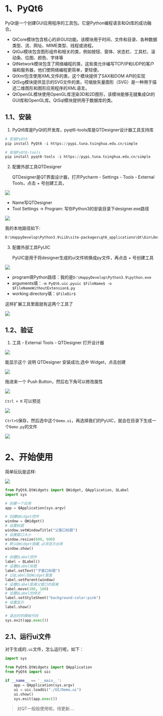 # 1、PyQt6

PyQt是一个创建GUI应用程序的工具包。它是Python编程语言和Qt库的成功融合。

- QtCore模块包含核心的非GUI功能。该模块用于时间、文件和目录、各种数据类型、流、网址、MIME类型、线程或进程。
- QtGui模块包含图形组件和相关的类，例如按钮、窗体、状态栏、工具栏、滚动条、位图、颜色、字体等
- QtNetwork模块包含了网络编程的类，这些类允许编写TCP/IP和UDP的客户端和服务器，他们使网络编程更简单，更轻便。
- QtXml包含使用XML文件的类，这个模块提供了SAX和DOM API的实现
- QtSvg模块提供显示的SVG文件的类，可缩放矢量图形（SVG）是一种用于描述二维图形和图形应用程序的XML语言。
- QtOpenGL模块使用OpenGL库渲染3D和2D图形，该模块能够无缝集成Qt的GUI库和OpenGL库。QtSql模块提供用于数据库的类。





## 1.1、安装

1. PyQt6库是PyQt的开发库，pyqt6-tools库是QTDesigner设计器工具支持库

```python
# 安装PyQt6
pip install PyQt6 -i https://pypi.tuna.tsinghua.edu.cn/simple

# 安装PyQt6-tools
pip install pyqt6-tools -i https://pypi.tuna.tsinghua.edu.cn/simple
```



2. 配置外部工具QTDesigner

   QTDesigner是QT界面设计器，打开Pycharm - Settings - Tools - External Tools，点击 + 号创建工具，

![](python(九).assets/1.png)

- Name写QTDesigner
- Tool Settings -> Program: 写你Python3的安装目录下designer.exe路径

![](python(九).assets/2.png)

我的本地路径如下:

```bash
D:\HappyDevelop\Python3.9\Lib\site-packages\qt6_applications\Qt\bin\designer.exe
```



3. 配置外部工具PyUIC

   PyUIC是用于将designer生成的ui文件转换成py文件，再点击 + 号创建工具

![](python(九).assets/3.png)

- program填Python路径：我的是`D:\HappyDevelop\Python3.9\python.exe`
- arguments填：`-m PyQt6.uic.pyuic $FileName$ -o $FileNameWithoutExtension$.py`
- working directory填：`$FileDir$`

这样扩展工具里面就有这两个工具了

![](python(九).assets/4.png)





## 1.2、验证

1. 工具 - External Tools - QTDesigner 打开设计器

![](python(九).assets/5.png)



能显示这个 说明 QTDesigner 安装成功,选中 Widget，点击创建

![](python(九).assets/6.png)

拖进来一个 Push Button，然后右下角可以修改属性

![](python(九).assets/7.png)

`Ctrl + R` 可以预览

![](python(九).assets/8.png)



`Ctrl+S`保存，然后选中这个`Demo.ui`，再选择我们的PyUIC，就会在目录下生成一个`Demo.py`的文件

![](python(九).assets/9.png)

















# 2、开始使用

简单玩玩是这样:

![](python(九).assets/10.png)

```python
from PyQt6.QtWidgets import QWidget, QApplication, QLabel
import sys

# 创建一个应用
app = QApplication(sys.argv)

# 创建QWidget控件
window = QWidget()
# 设置标题
window.setWindowTitle("父窗口标题")
# 设置窗口大小
window.resize(600, 600)
# 默认QWidget隐藏,必须显示出来
window.show()

# 创建QLabel控件
label = QLabel()
# 设置QLabel标题
label.setText("子窗口标题")
# 让QLabel在QWidget里面
label.setParent(window)
# 设置QLabel距离父窗口的距离
label.move(100, 100)
# 设置QLabel的样式
label.setStyleSheet("background-color:pink")
# 设置显示
label.show()

# 退出时的模板代码
sys.exit(app.exec())
```

## 2.1、运行ui文件

对于生成的`.ui`文件，怎么运行呢，如下：

```python
import sys

from PyQt6.QtWidgets import QApplication
from PyQt6 import uic

if __name__ == '__main__':
    app = QApplication(sys.argv)
    ui = uic.loadUi("./UI/Demo.ui")
    ui.show()
    sys.exit(app.exec())
```







> 对QT一般般使用啦，待更新....













































